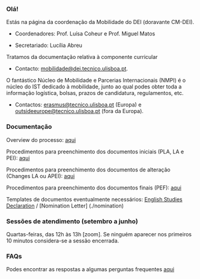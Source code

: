 ### Olá!
Estás na página da coordenação da Mobilidade do DEI (doravante CM-DEI).

- Coordenadores: Prof. Luísa Coheur e Prof. Miguel Matos

- Secretariado: Lucília Abreu

Tratamos da documentação relativa à componente curricular

- Contacto: mobilidade@dei.tecnico.ulisboa.pt.

O fantástico Núcleo de Mobilidade e Parcerias Internacionais (NMPI) é o núcleo do IST dedicado à mobilidade, junto ao qual podes obter toda a informação logística, bolsas, prazos de candidatura, regulamentos, etc. 

- Contactos: erasmus@tecnico.ulisboa.pt (Europa) e outsideeurope@tecnico.ulisboa.pt (fora da Europa).

### Documentação

Overview do processo: [aqui](./overview.md)

Procedimentos para preenchimento dos documentos iniciais (PLA, LA e PEI): [aqui](./iniciais)

Procedimentos para preenchimento dos documentos de alteração (Changes LA ou APEI): [aqui](./alterações)

Procedimentos para preenchimento dos documentos finais (PEF): [aqui](finais)

Templates de documentos eventualmente necessários: [English Studies Declaration](./english) / [Nomination Letter] (./nomination)

### Sessões de atendimento (setembro a junho)

Quartas-feiras, das 12h às 13h [zoom]. Se ninguém aparecer nos primeiros 10 minutos considera-se a sessão encerrada.

### FAQs

Podes encontrar as respostas a algumas perguntas frequentes [aqui](./faqs)
